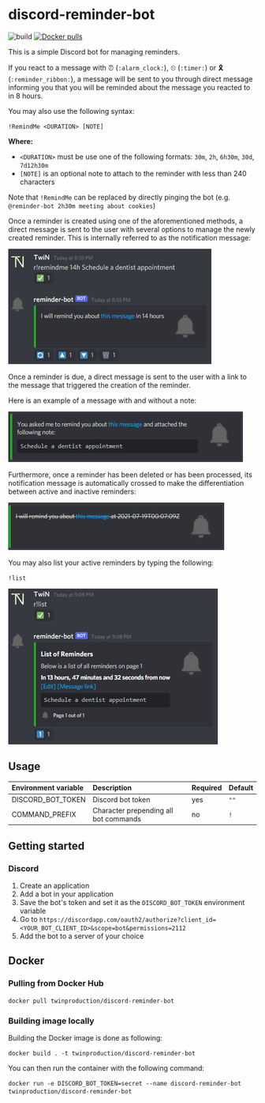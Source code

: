 # discord-reminder-bot
![build](https://github.com/TwinProduction/discord-reminder-bot/workflows/build/badge.svg?branch=master)
[![Docker pulls](https://img.shields.io/docker/pulls/twinproduction/discord-reminder-bot)](https://cloud.docker.com/repository/docker/twinproduction/discord-reminder-bot)

This is a simple Discord bot for managing reminders.

If you react to a message with ⏰ (`:alarm_clock:`), ⏲ (`:timer:`) or 🎗 (`:reminder_ribbon:`), a message will be sent 
to you through direct message informing you that you will be reminded about the message you reacted to in 8 hours.

You may also use the following syntax:
```
!RemindMe <DURATION> [NOTE]
```
**Where:**
- `<DURATION>` must be use one of the following formats: `30m`, `2h`, `6h30m`, `30d`, `7d12h30m`
- `[NOTE]` is an optional note to attach to the reminder with less than 240 characters

Note that `!RemindMe` can be replaced by directly pinging the bot (e.g. `@reminder-bot 2h30m meeting about cookies`)

Once a reminder is created using one of the aforementioned methods, a direct message is sent to the user with several
options to manage the newly created reminder. This is internally referred to as the notification message:

![new reminder](.github/assets/reminder-new.png)

Once a reminder is due, a direct message is sent to the user with a link to the message that triggered the creation
of the reminder.

Here is an example of a message with and without a note:

![reminder](.github/assets/reminder.png)

Furthermore, once a reminder has been deleted or has been processed, its notification message is automatically crossed
to make the differentiation between active and inactive reminders:

![deleted reminder](.github/assets/reminder-crossed.png)


You may also list your active reminders by typing the following:
```
!list
```

![list of reminders](.github/assets/reminder-list.png)


## Usage
| Environment variable | Description                           | Required | Default |
|:-------------------- |:------------------------------------- |:--- |:---- |
| DISCORD_BOT_TOKEN    | Discord bot token                     | yes | `""` |
| COMMAND_PREFIX       | Character prepending all bot commands | no  | `!`  |


## Getting started
### Discord
1. Create an application
2. Add a bot in your application
3. Save the bot's token and set it as the `DISCORD_BOT_TOKEN` environment variable
4. Go to `https://discordapp.com/oauth2/authorize?client_id=<YOUR_BOT_CLIENT_ID>&scope=bot&permissions=2112`
5. Add the bot to a server of your choice


## Docker
### Pulling from Docker Hub
```
docker pull twinproduction/discord-reminder-bot
```

### Building image locally
Building the Docker image is done as following:
```
docker build . -t twinproduction/discord-reminder-bot
```
You can then run the container with the following command:
```
docker run -e DISCORD_BOT_TOKEN=secret --name discord-reminder-bot twinproduction/discord-reminder-bot
```
